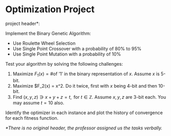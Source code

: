 # Optimization Project

project header\*:

Implement the Binary Genetic Algorithm:
* Use Roulette Wheel Selection
* Use Single Point Crossover with a probability of 80% to 95%
* Use Single Point Mutation with a probability of 10%

Test your algorithm by solving the following challenges:
1. Maximize $F_1(x) = \text{#of '1' in the binary representation of } x$. Assume $x$ is 5-bit.
2. Maximize $F_2(x) = x^2. Do it twice, first with $x$ being 4-bit and then 10-bit.
3. Find $(x, y ,z) \ni x + y + z = t, \text{ for } t\in\mathbb{Z}$. Assume $x, y, z$ are 3-bit each. You may assume $t = 10$ also.

Identify the optimizer in each instance and plot the history of convergence for each fitness function.

*\*There is no original header, the professor assigned us the tasks verbally.*
